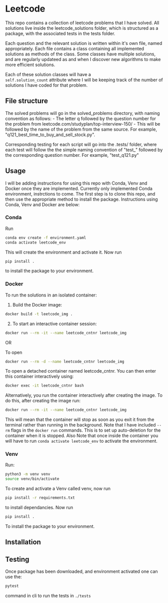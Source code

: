 # Leetcode
This repo contains a collection of leetcode problems that I have solved. 
All solutions live inside the leetcode_solutions folder, which is structured as a package, with the associated tests in the tests folder.  
  
Each question and the relevant solution is written within it's own file, named appropriately. Each file contains a class containing all implemented solutions as methods of the class. Some classes have multiple solutions, and are regularly updateed as and when I discover new algorithms to make more efficient solutions.

Each of these solution classes will have a  
`self.solution_count` attribute where I will be keeping track of the number of solutions I have coded for that problem.

## File structure
The solved problems will go in the solved_problems directory, with naming convention as follows:
    - The letter q followed by the question number for the problem from leetcode.com/studyplan/top-interview-150/
    - This will be followed by the name of the problem from the same source.
For example, "q121_best_time_to_buy_and_sell_stock.py".

Corresponding testing for each script will go into the .tests/ folder, where each test will follow the the simple naming convention of "test_" followed by the corresponding question number.
For example, "test_q121.py"

## Usage
I will be adding instructions for using this repo with Conda, Venv and Docker once they are implemented. Currently only implemented Conda environment, instrctions to come.
The first step is to clone this repo, and then use the appropriate method to install the package. Instructions using Conda, Venv and Docker are below:

### Conda
Run  
```bash
conda env create -f environment.yaml  
conda activate leetcode_env  
```
This will create the environment and activate it. Now run  
```bash
pip install .
```
to install the package to your environment.

### Docker
To run the solutions in an isolated container:

1. Build the Docker image:
```bash
docker build -t leetcode_img .
```
2. To start an interactive container session:
```bash
docker run --rm -it --name leetcode_cntnr leetcode_img
```
OR

To open
```bash
docker run --rm -d --name leetcode_cntnr leetcode_img
```
To open a detached container named leetcode_cntnr. You can then enter this container interactively using:
```bash
docker exec -it leetcode_cntnr bash
```
Alternatively, you run the container interactively after creating the image. To do this, after creating the image run:
```bash
docker run --rm -it --name leetcode_cntnr leetcode_img
```
This will mean that the container will stop as soon as you exit it from the terminal rather than running in the background.
Note that I have included `--rm` flags in the `docker run` commands. This is to set up auto-deletion for the container when it is stopped.
Also Note that once inside the container you will have to run `conda activate leetcode_env` to activate the environment.

### Venv
Run: 
```bash
python3 -m venv venv  
source venv/bin/activate  
```
To create and activate a Venv called venv, now run  
```bash
pip install -r requirements.txt  
```
to install dependancies. Now run  
```bash
pip install .  
```
To install the package to your environment.

## Installation

## Testing
Once package has been downloaded, and environment activated one can use the:
```bash
pytest
```
command in cli to run the tests in `./tests`
